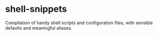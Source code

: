 # shell-snippets
Compilation of handy shell scripts and configuration files, with sensible defaults and meaningful aliases.
